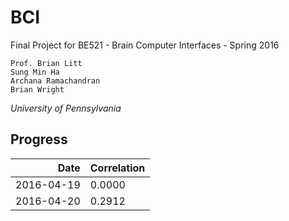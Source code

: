 # BCI
Final Project for BE521 - Brain Computer Interfaces - Spring 2016

```
Prof. Brian Litt
Sung Min Ha
Archana Ramachandran
Brian Wright
```
*University of Pennsylvania*

## Progress
|    Date    | Correlation |
| ----------:| ----------- |
| 2016-04-19 | 0.0000      |
| 2016-04-20 | 0.2912      |
